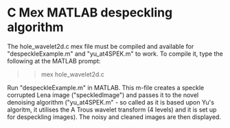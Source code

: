 # C Mex MATLAB despeckling algorithm

The hole_wavelet2d.c mex file must be compiled and
available for "despeckleExample.m" and "yu_at4SPEK.m" to work.
To compile it, type the following at the MATLAB prompt:
>> mex hole_wavelet2d.c  


Run "despeckleExample.m" in MATLAB. This m-file creates a
speckle corrupted Lena image ("speckledImage") and passes
it to the novel denoising algorithm ("yu_at4SPEK.m" - so 
called as it is based upon Yu's algoritm, it utilises
the A Trous wavelet transform (4 levels) and it is set up
for despeckling images). The noisy and cleaned images are
then displayed.
